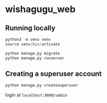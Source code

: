 # wishagugu_web


## Running locally
```python
python3 -m venv venv
source venv/bin/activate

python manage.py migrate
python manage.py runserver
```


## Creating a superuser account
```python
python manage.py createsuperuser
```
login at `localhost:8000/admin`
